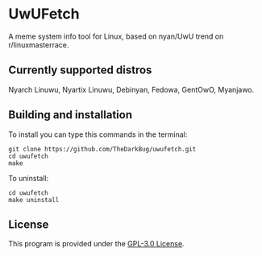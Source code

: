 # UwUFetch

A meme system info tool for Linux, based on nyan/UwU trend on r/linuxmasterrace.

## Currently supported distros

Nyarch Linuwu, Nyartix Linuwu, Debinyan, Fedowa, GentOwO, Myanjawo.

## Building and installation

To install you can type this commands in the terminal:
```shell
git clone https://github.com/TheDarkBug/uwufetch.git
cd uwufetch
make
```

To uninstall:
```shell
cd uwufetch
make uninstall
```

## License
This program is provided under the [GPL-3.0 License](https://github.com/TheDarkBug/uwufetch/LICENSE).
